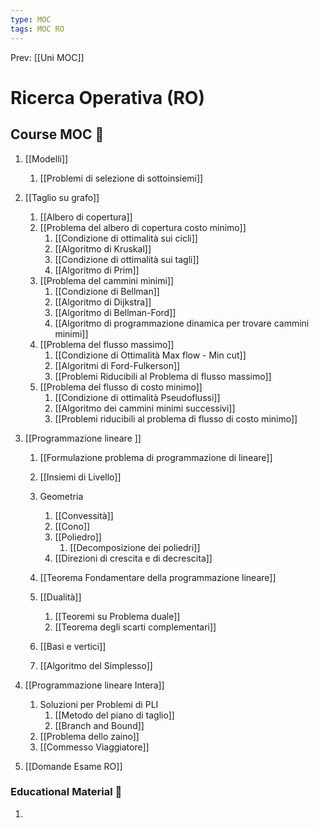 ```yaml
---
type: MOC 
tags: MOC RO 
---
```


Prev: [[Uni MOC]]

# Ricerca Operativa (RO)

## Course MOC  📒
1. [[Modelli]]
	1. [[Problemi di selezione di sottoinsiemi]]
2. [[Taglio su grafo]]
	1. [[Albero di copertura]]
	2. [[Problema del albero di copertura costo minimo]]
		1. [[Condizione di ottimalità sui cicli]]
		2. [[Algoritmo di Kruskal]]
		3. [[Condizione di ottimalità sui tagli]]
		4. [[Algoritmo di Prim]]
	3. [[Problema del cammini minimi]]
		1. [[Condizione di Bellman]]
		2. [[Algoritmo di Dijkstra]]
		3. [[Algoritmo di Bellman-Ford]]
		4. [[Algoritmo di programmazione dinamica per trovare cammini minimi]]
	4. [[Problema del flusso massimo]]
		1. [[Condizione di Ottimalità Max flow - Min cut]]
		2. [[Algoritmi di Ford-Fulkerson]]
		3. [[Problemi Riducibili al Problema di flusso massimo]]
	5. [[Problema del flusso di costo minimo]]
		1. [[Condizione di ottimalità Pseudoflussi]]
		2. [[Algoritmo dei cammini minimi successivi]]
		3. [[Problemi riducibili al problema di flusso di costo minimo]]
3. [[Programmazione lineare ]]
	1. [[Formulazione problema di programmazione di lineare]]
	2. [[Insiemi di Livello]]
	3. Geometria
		1. [[Convessità]]
		2. [[Cono]]
		3. [[Poliedro]]
			1. [[Decomposizione dei poliedri]]
		4. [[Direzioni di crescita e di decrescita]]
	4. [[Teorema Fondamentare della programmazione lineare]]
	5. [[Dualità]]
		1. [[Teoremi su Problema duale]]
		2. [[Teorema degli scarti complementari]]

	6. [[Basi e vertici]]
	7. [[Algoritmo del Simplesso]]

1. [[Programmazione lineare Intera]]
	1. Soluzioni per Problemi di PLI
		1. [[Metodo del piano di taglio]]
		2. [[Branch and Bound]]
	3. [[Problema dello zaino]]
	4. [[Commesso Viaggiatore]]
2. [[Domande Esame RO]]



### Educational Material 🧱
1. 

